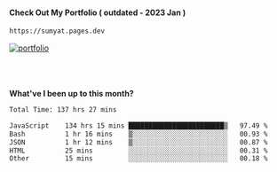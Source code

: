 #### Check Out My Portfolio ( outdated - 2023 Jan ) 
````bash
https://sumyat.pages.dev
````

<a href='https://sumyat.pages.dev/'>
    <img src='https://github.com/sumyat-aung/sumyat-aung/assets/108873224/c9b4f2be-c585-4dd3-84e1-692c3854a6d8' alt='portfolio' align='center' />
</a>


<br />
<br />


<br />
<br />

**What've I been up to this month?**

<!--START_SECTION:waka-->

```txt
Total Time: 137 hrs 27 mins

JavaScript    134 hrs 15 mins ████████████████████████▒   97.49 %
Bash          1 hr 16 mins    ▒░░░░░░░░░░░░░░░░░░░░░░░░   00.93 %
JSON          1 hr 12 mins    ▒░░░░░░░░░░░░░░░░░░░░░░░░   00.87 %
HTML          25 mins         ░░░░░░░░░░░░░░░░░░░░░░░░░   00.31 %
Other         15 mins         ░░░░░░░░░░░░░░░░░░░░░░░░░   00.18 %
```

<!--END_SECTION:waka-->




